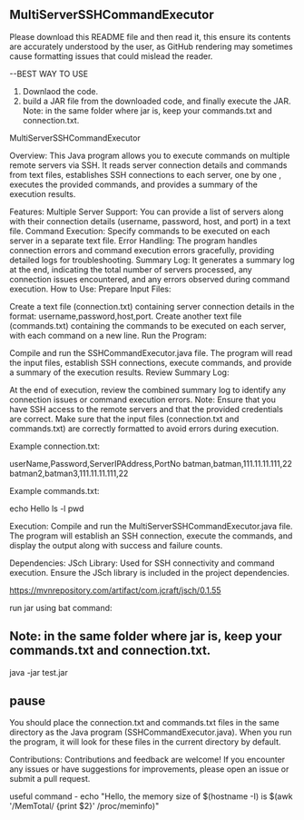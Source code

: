 MultiServerSSHCommandExecutor 
-----------------------------

Please download this README file and then read it, this ensure its contents are accurately understood by the user, as GitHub rendering may sometimes cause formatting issues that could mislead the reader.

--BEST WAY TO USE

1) Downlaod the code.
2) build a JAR file from the downloaded code, and finally execute the JAR.
Note: in the same folder where jar is, keep your commands.txt and connection.txt.

MultiServerSSHCommandExecutor


Overview:
This Java program allows you to execute commands on multiple remote servers via SSH. It reads server connection details and commands from text files, establishes SSH connections to each server, one by one , executes the provided commands, and provides a summary of the execution results.

Features:
Multiple Server Support: You can provide a list of servers along with their connection details (username, password, host, and port) in a text file.
Command Execution: Specify commands to be executed on each server in a separate text file.
Error Handling: The program handles connection errors and command execution errors gracefully, providing detailed logs for troubleshooting.
Summary Log: It generates a summary log at the end, indicating the total number of servers processed, any connection issues encountered, and any errors observed during command execution.
How to Use:
Prepare Input Files:

Create a text file (connection.txt) containing server connection details in the format: username,password,host,port.
Create another text file (commands.txt) containing the commands to be executed on each server, with each command on a new line.
Run the Program:

Compile and run the SSHCommandExecutor.java file.
The program will read the input files, establish SSH connections, execute commands, and provide a summary of the execution results.
Review Summary Log:

At the end of execution, review the combined summary log to identify any connection issues or command execution errors.
Note:
Ensure that you have SSH access to the remote servers and that the provided credentials are correct.
Make sure that the input files (connection.txt and commands.txt) are correctly formatted to avoid errors during execution.

Example connection.txt:

userName,Password,ServerIPAddress,PortNo
batman,batman,111.11.11.111,22
batman2,batman3,111.11.11.111,22
 
Example commands.txt:

echo Hello
ls -l
pwd


Execution: Compile and run the MultiServerSSHCommandExecutor.java file. The program will establish an SSH connection, execute the commands, and display the output along with success and failure counts.

Dependencies:
JSch Library: Used for SSH connectivity and command execution. Ensure the JSch library is included in the project dependencies.

https://mvnrepository.com/artifact/com.jcraft/jsch/0.1.55



run jar using bat command:

Note: in the same folder where jar is, keep your commands.txt and connection.txt.
----------------------
java -jar test.jar

pause
---------------------

You should place the connection.txt and commands.txt files in the same directory as the Java program (SSHCommandExecutor.java). When you run the program, it will look for these files in the current directory by default. 

Contributions:
Contributions and feedback are welcome! If you encounter any issues or have suggestions for improvements, please open an issue or submit a pull request.

useful command - echo "Hello, the memory size of $(hostname -I) is $(awk '/MemTotal/ {print $2}' /proc/meminfo)"
